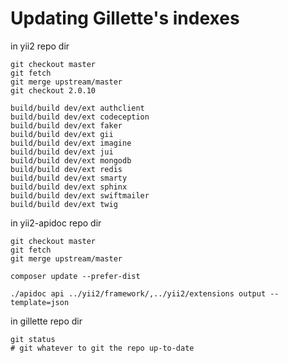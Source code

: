 # Updating Gillette's indexes

in yii2 repo dir

    git checkout master
    git fetch
    git merge upstream/master
    git checkout 2.0.10

    build/build dev/ext authclient
    build/build dev/ext codeception
    build/build dev/ext faker
    build/build dev/ext gii
    build/build dev/ext imagine
    build/build dev/ext jui
    build/build dev/ext mongodb
    build/build dev/ext redis
    build/build dev/ext smarty
    build/build dev/ext sphinx
    build/build dev/ext swiftmailer
    build/build dev/ext twig

in yii2-apidoc repo dir

    git checkout master
    git fetch
    git merge upstream/master

    composer update --prefer-dist

    ./apidoc api ../yii2/framework/,../yii2/extensions output --template=json

in gillette repo dir

    git status
    # git whatever to git the repo up-to-date

    